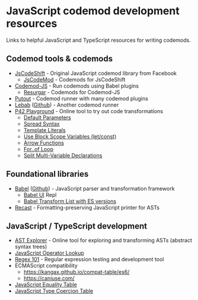 # JavaScript codemod development resources
Links to helpful JavaScript and TypeScript resources for writing codemods.

## Codemod tools & codemods
 * [JsCodeShift](https://github.com/facebook/jscodeshift) - Original JavaScript codemod library from Facebook
   * [JsCodeMod](https://github.com/cpojer/js-codemod) - Codemods for JsCodeShift
 * [Codemod-JS](https://github.com/codemod-js/codemod) - Run codemods using Babel plugins
   * [Resurgar](https://github.com/resugar/resugar) - Codemods for Codemod-JS
 * [Putout](https://github.com/coderaiser/putout) - Codemod runner with many codemod plugins
 * [Lebab](https://lebab.unibtc.me/) ([Github](https://github.com/uniibu/lebab-ce)) - Another codemod runner
 * [P42 Playground](https://p42.ai/playground/) - Online tool to try out code transformations
   * [Default Parameters](https://p42.ai/playground/es6_default_parameters)
   * [Spread Syntax](https://p42.ai/playground/es6_spread_syntax)
   * [Template Literals](https://p42.ai/playground/es6_template_literals)
   * [Use Block Scope Variables (let/const)](https://p42.ai/playground/es6_block_scoped_variables)
   * [Arrow Functions](https://p42.ai/playground/arrow_function)
   * [For..of Loop](https://p42.ai/playground/for_of_loop)
   * [Split Multi-Variable Declarations](https://p42.ai/playground/unchain_variable_declarations)

## Foundational libraries
 * [Babel](https://babeljs.io/) ([Github](https://github.com/babel)) - JavaScript parser and transformation framework
   * [Babel UI](https://babeljs.io/repl#) Repl
   * [Babel Transform List with ES versions](https://babeljs.io/docs/en/plugins-list)
 * [Recast](https://github.com/benjamn/recast) - Formatting-preserving JavaScript printer for ASTs

## JavaScript / TypeScript development
 * [AST Explorer](https://astexplorer.net/) - Online tool for exploring and transforming ASTs (abstract syntax trees)
 * [JavaScript Operator Lookup](https://joshwcomeau.com/operator-lookup)
 * [Regex 101](https://regex101.com/) - Regular expression testing and development tool
 * ECMAScript compatibility
   * https://kangax.github.io/compat-table/es6/
   * https://caniuse.com/
 * [JavaScript Equality Table](https://dorey.github.io/JavaScript-Equality-Table/)
 * [JavaScript Type Coercion Table](https://getify.github.io/coercions-grid/)

